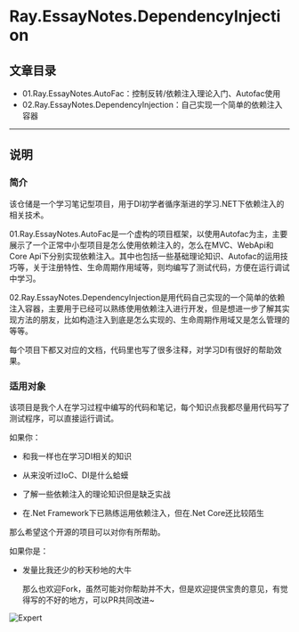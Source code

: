 # Ray.EssayNotes.DependencyInjection

## 文章目录

* 01.Ray.EssayNotes.AutoFac：控制反转/依赖注入理论入门、Autofac使用
* 02.Ray.EssayNotes.DependencyInjection：自己实现一个简单的依赖注入容器

---

## 说明

### 简介

该仓储是一个学习笔记型项目，用于DI初学者循序渐进的学习.NET下依赖注入的相关技术。

01.Ray.EssayNotes.AutoFac是一个虚构的项目框架，以使用Autofac为主，主要展示了一个正常中小型项目是怎么使用依赖注入的，怎么在MVC、WebApi和Core Api下分别实现依赖注入。其中也包括一些基础理论知识、Autofac的运用技巧等，关于注册特性、生命周期作用域等，则均编写了测试代码，方便在运行调试中学习。

02.Ray.EssayNotes.DependencyInjection是用代码自己实现的一个简单的依赖注入容器，主要用于已经可以熟练使用依赖注入进行开发，但是想进一步了解其实现方法的朋友，比如构造注入到底是怎么实现的、生命周期作用域又是怎么管理的等等。

每个项目下都又对应的文档，代码里也写了很多注释，对学习DI有很好的帮助效果。

### 适用对象

该项目是我个人在学习过程中编写的代码和笔记，每个知识点我都尽量用代码写了测试程序，可以直接运行调试。

如果你：

* 和我一样也在学习DI相关的知识

* 从来没听过IoC、DI是什么蛤蟆

* 了解一些依赖注入的理论知识但是缺乏实战

* 在.Net Framework下已熟练运用依赖注入，但在.Net Core还比较陌生

那么希望这个开源的项目可以对你有所帮助。

如果你是：

* 发量比我还少的秒天秒地的大牛

	那么也欢迎Fork，虽然可能对你帮助并不大，但是欢迎提供宝贵的意见，有觉得写的不好的地方，可以PR共同改进~

![Expert](https://img2018.cnblogs.com/blog/1327955/201907/1327955-20190704170034980-1208556913.jpg)

